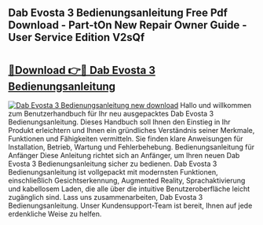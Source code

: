 ## Dab Evosta 3 Bedienungsanleitung Free Pdf Download - Part-tOn New Repair Owner Guide - User Service Edition V2sQf

# <h2><a href="http://df4wm19.blite.top/?on=Dab+Evosta+3+Bedienungsanleitung">🔗Download 👉🔴 Dab Evosta 3 Bedienungsanleitung</a></h2>

[![Dab Evosta 3 Bedienungsanleitung new download](https://i.imgur.com/lujVjoI.png)](http://df4wm19.blite.top/?on=Dab+Evosta+3+Bedienungsanleitung)
Hallo und willkommen zum Benutzerhandbuch für Ihr neu ausgepacktes Dab Evosta 3 Bedienungsanleitung. Dieses Handbuch soll Ihnen den Einstieg in Ihr Produkt erleichtern und Ihnen ein gründliches Verständnis seiner Merkmale, Funktionen und Fähigkeiten vermitteln. Sie finden klare Anweisungen für Installation, Betrieb, Wartung und Fehlerbehebung. Bedienungsanleitung für Anfänger Diese Anleitung richtet sich an Anfänger, um Ihren neuen Dab Evosta 3 Bedienungsanleitung sicher zu bedienen. Dab Evosta 3 Bedienungsanleitung ist vollgepackt mit modernsten Funktionen, einschließlich Gesichtserkennung, Augmented Reality, Sprachaktivierung und kabellosem Laden, die alle über die intuitive Benutzeroberfläche leicht zugänglich sind. Lass uns zusammenarbeiten, Dab Evosta 3 Bedienungsanleitung. Unser Kundensupport-Team ist bereit, Ihnen auf jede erdenkliche Weise zu helfen.
